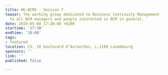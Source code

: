 ```yaml
---
title: WG-BCMS - Session 7
teaser: The working group dedicated to Business Continuity Management (BCMS) is addressed
  to all BCM managers and people interested in BCM in general.
date: 2019-05-08 17:30:00 +0200
startime: '17:30'
endtime: '19:00'
tags:
- featured
location: C3, 16 boulevard d’Avranches, L-1160 Luxembourg
sponsors: ''
link: ''
published: false

---
```


